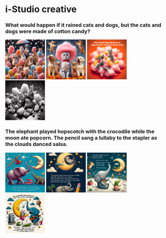 # i-Studio creative


### What would happen if it rained cats and dogs, but the cats and dogs were made of cotton candy?

  <img src="images/cat-01.jfif" width="25%" height="auto" alt="Cats and Dogs">
  <img src="images/cat-02.jfif" width="25%" height="auto" alt="Cats and Dogs">
  <img src="images/cat-03.jfif" width="25%" height="auto" alt="Cats and Dogs">
  <img src="images/cat-04.jfif" width="25%" height="auto" alt="Cats and Dogs">
  
### The elephant played hopscotch with the crocodile while the moon ate popcorn. The pencil sang a lullaby to the stapler as the clouds danced salsa.
   

  <img src="images/elephant-01.jfif" width="25%" height="auto" alt="Elephant">
  <img src="images/elephant-02.jfif" width="25%" height="auto" alt="Elephant">
  <img src="images/elephant-03.jfif" width="25%" height="auto" alt="Elephant">
  <img src="images/elephant-04.jfif" width="25%" height="auto" alt="Elephant">
    
